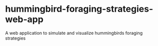 # hummingbird-foraging-strategies-web-app
A web application to simulate and visualize hummingbirds foraging strategies
